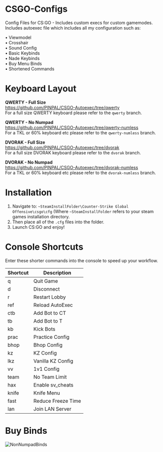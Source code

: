 # CSGO-Configs
Config Files for CS:GO - Includes custom execs for custom gamemodes.<br/>
Includes autoexec file which includes all my configuration such as:

  • Viewmodel          
  • Crosshair          
  • Sound Config       
  • Basic Keybinds     
  • Nade Keybinds      
  • Buy Menu Binds    
  • Shortened Commands

# Keyboard Layout

**QWERTY - Full Size**<br/>
https://github.com/PINPAL/CSGO-Autoexec/tree/qwerty<br/>
For a full size QWERTY keyboard please refer to the `qwerty` branch.

**QWERTY - No Numpad**<br/>
https://github.com/PINPAL/CSGO-Autoexec/tree/qwerty-numless<br/>
For a TKL or 60% keyboard etc please refer to the `qwerty-numless` branch.

**DVORAK - Full Size**<br/>
https://github.com/PINPAL/CSGO-Autoexec/tree/dvorak<br/>
For a full size DVORAK keyboard please refer to the `dvorak` branch.

**DVORAK - No Numpad**<br/>
https://github.com/PINPAL/CSGO-Autoexec/tree/dvorak-numless<br/>
For a TKL or 60% keyboard etc please refer to the `dvorak-numless` branch.

# Installation
1. Navigate to: ```~SteamInstallFolder\Counter-Strike Global Offensive\csgo\cfg```
   (Where `~SteamInstallFolder` refers to your steam games installation directory.
2. Then place all of the `.cfg` files into the folder.
3. Launch CS:GO and enjoy!

# Console Shortcuts
Enter these shorter commands into the console to speed up your workflow.

|Shortcut      |Description          |
| ------------ | ------------------- |
| q            | Quit Game           |
| d            | Disconnect          |
| r            | Restart Lobby       |
| ref          | Reload AutoExec     |
| ctb          | Add Bot to CT       |
| tb           | Add Bot to T        |
| kb           | Kick Bots           |
| prac         | Practice Config     |
| bhop         | Bhop Config         |
| kz           | KZ Config           |
| lkz          | Vanilla KZ Config   |
| vv           | 1v1 Config          |
| team         | No Team Limit       |
| hax          | Enable sv_cheats    |
| knife        | Knife Menu          |
| fast         | Reduce Freeze Time  |
| lan          | Join LAN Server     |

# Buy Binds
![NonNumpadBinds](https://raw.githubusercontent.com/PINPAL/CSGO-Autoexec/master/readme/Binds-Numless.png)
